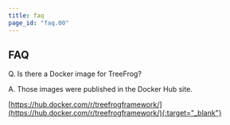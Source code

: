 ```yaml
---
title: faq
page_id: "faq.00"
---
```


## FAQ

Q. Is there a Docker image for TreeFrog?

A. Those images were published in the Docker Hub site.

 [https://hub.docker.com/r/treefrogframework/](https://hub.docker.com/r/treefrogframework/){:target="_blank"}
 